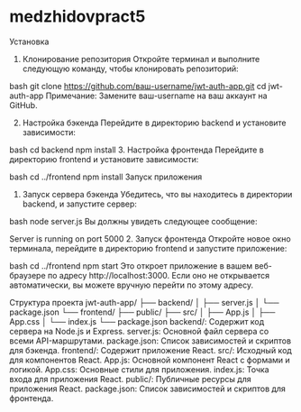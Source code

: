 # medzhidovpract5

Установка
1. Клонирование репозитория
Откройте терминал и выполните следующую команду, чтобы клонировать репозиторий:

bash
git clone https://github.com/ваш-username/jwt-auth-app.git
cd jwt-auth-app
Примечание: Замените ваш-username на ваш аккаунт на GitHub.

2. Настройка бэкенда
Перейдите в директорию backend и установите зависимости:

bash
cd backend
npm install
3. Настройка фронтенда
Перейдите в директорию frontend и установите зависимости:

bash
cd ../frontend
npm install
Запуск приложения
1. Запуск сервера бэкенда
Убедитесь, что вы находитесь в директории backend, и запустите сервер:

bash
node server.js
Вы должны увидеть следующее сообщение:

Server is running on port 5000
2. Запуск фронтенда
Откройте новое окно терминала, перейдите в директорию frontend и запустите приложение:

bash
cd ../frontend
npm start
Это откроет приложение в вашем веб-браузере по адресу http://localhost:3000. Если оно не открывается автоматически, вы можете вручную перейти по этому адресу.

Структура проекта
jwt-auth-app/
├── backend/
│   ├── server.js
│   └── package.json
└── frontend/
    ├── public/
    ├── src/
    │   ├── App.js
    │   ├── App.css
    │   └── index.js
    └── package.json
backend/: Содержит код сервера на Node.js и Express.
server.js: Основной файл сервера со всеми API-маршрутами.
package.json: Список зависимостей и скриптов для бэкенда.
frontend/: Содержит приложение React.
src/: Исходный код для компонентов React.
App.js: Основной компонент React с формами и логикой.
App.css: Основные стили для приложения.
index.js: Точка входа для приложения React.
public/: Публичные ресурсы для приложения React.
package.json: Список зависимостей и скриптов для фронтенда.
